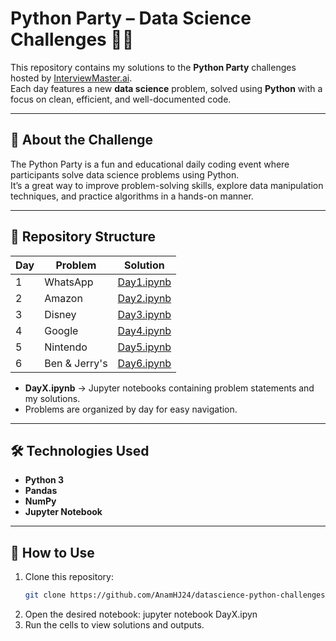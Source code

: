 # Python Party – Data Science Challenges 🎉🐍

This repository contains my solutions to the **Python Party** challenges hosted by [InterviewMaster.ai](https://interviewmaster.ai).  
Each day features a new **data science** problem, solved using **Python** with a focus on clean, efficient, and well-documented code.

---

## 📌 About the Challenge
The Python Party is a fun and educational daily coding event where participants solve data science problems using Python.  
It’s a great way to improve problem-solving skills, explore data manipulation techniques, and practice algorithms in a hands-on manner.

---

## 📂 Repository Structure

| Day | Problem | Solution |
|-----|---------|----------|
| 1   |WhatsApp | [Day1.ipynb](notebooks/Day1.ipynb) |
| 2   |Amazon   | [Day2.ipynb](notebooks/Day2.ipynb) |
| 3   |Disney   | [Day3.ipynb](notebooks/Day3.ipynb) |
| 4   |Google   | [Day4.ipynb](notebooks/Day4.ipynb) |
| 5   |Nintendo | [Day5.ipynb](notebooks/Day5.ipynb) |
| 6   |Ben & Jerry's | [Day6.ipynb](notebooks/Day6.ipynb) |

- **DayX.ipynb** → Jupyter notebooks containing problem statements and my solutions.
- Problems are organized by day for easy navigation.

---

## 🛠️ Technologies Used
- **Python 3**
- **Pandas**
- **NumPy**
- **Jupyter Notebook**

---

## 🚀 How to Use
1. Clone this repository:
   ```bash
   git clone https://github.com/AnamHJ24/datascience-python-challenges.git

2. Open the desired notebook:
    jupyter notebook DayX.ipyn
3. Run the cells to view solutions and outputs.

